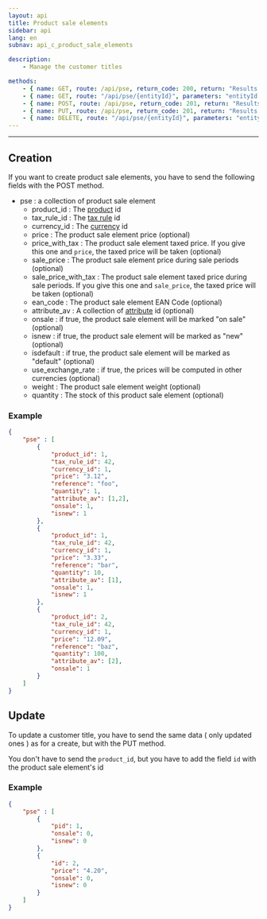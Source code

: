 ```yaml
---
layout: api
title: Product sale elements
sidebar: api
lang: en
subnav: api_c_product_sale_elements

description:
    - Manage the customer titles

methods:
    - { name: GET, route: /api/pse, return_code: 200, return: "Results of the 'product-sale-elements' loop" }
    - { name: GET, route: "/api/pse/{entityId}", parameters: "entityId: The product sale element id", return_code: 200, return: "Results of the 'product-sale-elements' loop for entityId" }
    - { name: POST, route: /api/pse, return_code: 201, return: "Results of the 'product-sale-elements' loop for the created product sale elements"}
    - { name: PUT, route: /api/pse, return_code: 201, return: "Results of the 'product-sale-elements' loop for the updated product sale elements" }
    - { name: DELETE, route: "/api/pse/{entityId}", parameters: "entityId: The product sale element id", return_code: 204, return: Nothing }
---
```

---

## Creation

If you want to create product sale elements, you have to send the following fields with the POST method.

- pse : a collection of product sale element
    - product\_id : The [product](product.html) id
    - tax\_rule\_id : The [tax rule](tax_rule.html) id
    - currency_id : The [currency](currency.html) id
    - price : The product sale element price (optional)
    - price\_with\_tax : The product sale element taxed price. If you give this one and ```price```, the taxed price will be taken (optional)
    - sale\_price : The product sale element price during sale periods (optional)
    - sale\_price\_with\_tax : The product sale element taxed price  during sale periods. If you give this one and ```sale_price```, the taxed price will be taken (optional)
    - ean\_code : The product sale element EAN Code (optional)
    - attribute\_av : A collection of [attribute](attribute.html) id (optional)
    - onsale : if true, the product sale element will be marked "on sale" (optional)
    - isnew : if true, the product sale element will be marked as "new" (optional)
    - isdefault : if true, the product sale element will be marked as "default" (optional)
    - use\_exchange\_rate : if true, the prices will be computed in other currencies (optional)
    - weight : The product sale element weight (optional)
    - quantity : The stock of this product sale element (optional)
    
### Example
```json
{
    "pse" : [
        {
            "product_id": 1,
            "tax_rule_id": 42,
            "currency_id": 1,
            "price": "3.12",
            "reference": "foo",
            "quantity": 1,
            "attribute_av": [1,2],
            "onsale": 1,
            "isnew": 1
        },
        {
            "product_id": 1,
            "tax_rule_id": 42,
            "currency_id": 1,
            "price": "3.33",
            "reference": "bar",
            "quantity": 10,
            "attribute_av": [1],
            "onsale": 1,
            "isnew": 1
        },
        {
            "product_id": 2,
            "tax_rule_id": 42,
            "currency_id": 1,
            "price": "12.09",
            "reference": "baz",
            "quantity": 100,
            "attribute_av": [2],
            "onsale": 1
        }
    ]
}
```

## Update

To update a customer title, you have to send the same data ( only updated ones ) as for a create, but with the PUT method.

You don't have to send the ```product_id```, but you have to add the field ```id``` with the product sale element's id

### Example
```json
{
    "pse" : [
        {
            "pid": 1,
            "onsale": 0,
            "isnew": 0
        },
        {
            "id": 2,
            "price": "4.20",
            "onsale": 0,
            "isnew": 0
        }
    ]
}
```